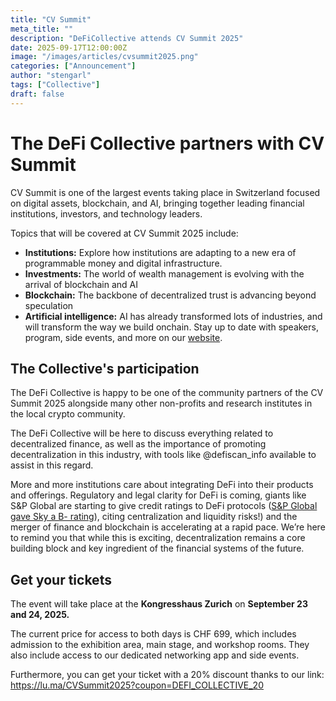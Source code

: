 ```yaml
---
title: "CV Summit"
meta_title: ""
description: "DeFiCollective attends CV Summit 2025"
date: 2025-09-17T12:00:00Z
image: "/images/articles/cvsummit2025.png"
categories: ["Announcement"]
author: "stengarl"
tags: ["Collective"]
draft: false
---
```


# The DeFi Collective partners with CV Summit

CV Summit is one of the largest events taking place in Switzerland focused on digital assets, blockchain, and AI, bringing together leading financial institutions, investors, and technology leaders.

Topics that will be covered at CV Summit 2025 include:

- **​Institutions:** Explore how institutions are adapting to a new era of programmable money and digital infrastructure.
- **Investments:** ​The world of wealth management is evolving with the arrival of blockchain and AI
- **Blockchain:** ​The backbone of decentralized trust is advancing beyond speculation
- **Artificial intelligence:** AI has already transformed lots of industries, and will transform the way we build onchain.
  ​Stay up to date with speakers, program, side events, and more on our [website](http://www.cvsummit.ch/).

## The Collective's participation

The DeFi Collective is happy to be one of the community partners of the CV Summit 2025 alongside many other non-profits and research institutes in the local crypto community.

The DeFi Collective will be here to discuss everything related to decentralized finance, as well as the importance of promoting decentralization in this industry, with tools like @defiscan_info available to assist in this regard.

More and more institutions care about integrating DeFi into their products and offerings. Regulatory and legal clarity for DeFi is coming, giants like S&P Global are starting to give credit ratings to DeFi protocols ([S&P Global gave Sky a B- rating](https://www.theblock.co/post/366106/sp-global-sky-protocol)), citing centralization and liquidity risks!) and the merger of finance and blockchain is accelerating at a rapid pace. We’re here to remind you that while this is exciting, decentralization remains a core building block and key ingredient of the financial systems of the future.

## Get your tickets

The event will take place at the **Kongresshaus Zurich** on **September 23 and 24, 2025.**

The current price for access to both days is CHF 699, which includes admission to the exhibition area, main stage, and workshop rooms. They also include access to our dedicated networking app and side events.

Furthermore, you can get your ticket with a 20% discount thanks to our link: [https://lu.ma/CVSummit2025?coupon=DEFI_COLLECTIVE_20 ](https://lu.ma/CVSummit2025?coupon=DEFI_COLLECTIVE_20)
